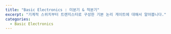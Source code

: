 ```yaml
---
title: "Basic Electronics : 미분기 & 적분기"
excerpt: "기계적 스위치부터 트랜지스터로 구성한 기본 논리 게이트에 대해서 알아봅니다."
categories:
  - Basic Electronics
---
```


<br>

<br>



<br>

<br>
